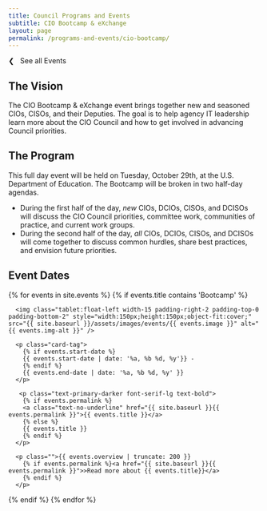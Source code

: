 ```yaml
---
title: Council Programs and Events
subtitle: CIO Bootcamp & eXchange
layout: page
permalink: /programs-and-events/cio-bootcamp/
---
```

 <p><a class="text-primary-dark text-bold margin-bottom-2" href="{{ site.baseurl }}/programs-and-events/" style="text-decoration:none;">❮ &nbsp; See all Events</a></p>

## The Vision ##

The CIO Bootcamp & eXchange event brings together new and seasoned CIOs, CISOs, and their Deputies. The goal is to help agency IT leadership learn more about the CIO Council and how to get involved in advancing Council priorities.

## The Program ##

This full day event will be held on Tuesday, October 29th, at the U.S. Department of Education. The Bootcamp will be broken in two half-day agendas.
- During the first half of the day, *new* CIOs, DCIOs, CISOs, and DCISOs will discuss the CIO Council priorities, committee work, communities of practice, and current work groups.
- During the second half of the day, *all* CIOs, DCIOs, CISOs, and DCISOs will come together to discuss common hurdles, share best practices, and envision future priorities.

## Event Dates ##

{% for events in site.events %}
{% if events.title contains 'Bootcamp' %}

  <div class="padding-bottom-3 margin-top-1">

      <img class="tablet:float-left width-15 padding-right-2 padding-top-0 padding-bottom-2" style="width:150px;height:150px;object-fit:cover;" src="{{ site.baseurl }}/assets/images/events/{{ events.image }}" alt="{{ events.img-alt }}" />

      <p class="card-tag">
        {% if events.start-date %}
        {{ events.start-date | date: '%a, %b %d, %y'}} -
        {% endif %}
        {{ events.end-date | date: '%a, %b %d, %y' }}
      </p>

       <p class="text-primary-darker font-serif-lg text-bold">
        {% if events.permalink %}
        <a class="text-no-underline" href="{{ site.baseurl }}{{ events.permalink }}">{{ events.title }}</a>
        {% else %}
        {{ events.title }}
        {% endif %}
      </p>

      <p class="">{{ events.overview | truncate: 200 }}
        {% if events.permalink %}<a href="{{ site.baseurl }}{{ events.permalink }}">>Read more about {{ events.title}}</a>
        {% endif %}
      </p>

  </div>

{% endif %}
{% endfor %}
